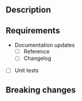 ## Description

<!-- Please describe the issue here -->

## Requirements

* Documentation updates
  - [ ] Reference
  - [ ] Changelog
* [ ] Unit tests 

## Breaking changes

<!-- Please list here every breaking changes this might induce with minor/major labels -->
